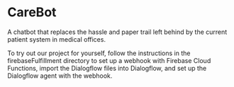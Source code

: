 # CareBot
A chatbot that replaces the hassle and paper trail left behind by the current patient system in medical offices.

To try out our project for yourself, follow the instructions in the firebaseFulfillment directory to set up a webhook with Firebase Cloud Functions, import the Dialogflow files into Dialogflow, and set up the Dialogflow agent with the webhook.

